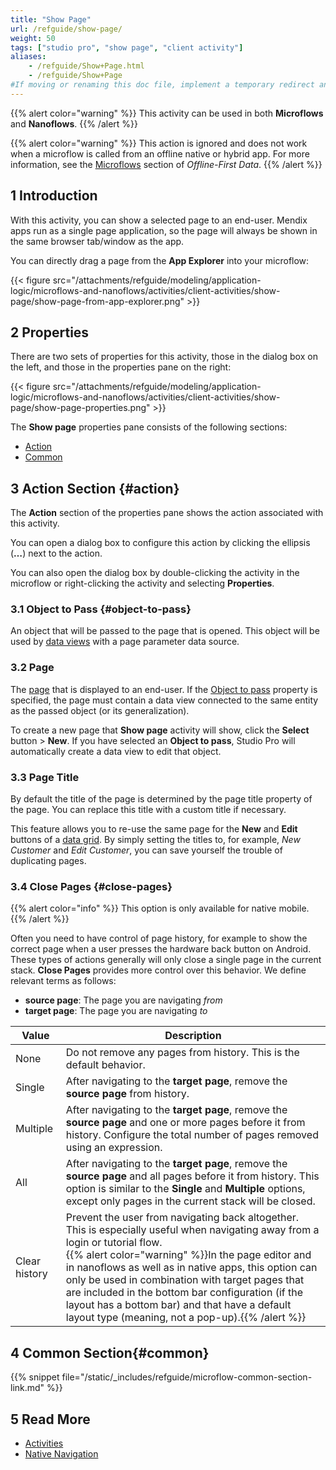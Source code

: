 ```yaml
---
title: "Show Page"
url: /refguide/show-page/
weight: 50
tags: ["studio pro", "show page", "client activity"]
aliases:
    - /refguide/Show+Page.html
    - /refguide/Show+Page
#If moving or renaming this doc file, implement a temporary redirect and let the respective team know they should update the URL in the product. See Mapping to Products for more details.
---
```


{{% alert color="warning" %}}
This activity can be used in both **Microflows** and **Nanoflows**.
{{% /alert %}}

{{% alert color="warning" %}}
This action is ignored and does not work when a microflow is called from an offline native or hybrid app. For more information, see the [Microflows](/refguide/mobile/using-mobile-capabilities/offlinefirst-data/best-practices/#microflows) section of *Offline-First Data*.
{{% /alert %}}

## 1 Introduction

With this activity, you can show a selected page to an end-user. Mendix apps run as a single page application, so the page will always be shown in the same browser tab/window as the app.

You can directly drag a page from the **App Explorer** into your microflow:

{{< figure src="/attachments/refguide/modeling/application-logic/microflows-and-nanoflows/activities/client-activities/show-page/show-page-from-app-explorer.png" >}}

## 2 Properties

There are two sets of properties for this activity, those in the dialog box on the left, and those in the properties pane on the right:

{{< figure src="/attachments/refguide/modeling/application-logic/microflows-and-nanoflows/activities/client-activities/show-page/show-page-properties.png" >}}

The **Show page** properties pane consists of the following sections:

* [Action](#action)
* [Common](#common)

## 3 Action Section {#action}

The **Action** section of the properties pane shows the action associated with this activity.

You can open a dialog box to configure this action by clicking the ellipsis (**…**) next to the action.

You can also open the dialog box by double-clicking the activity in the microflow or right-clicking the activity and selecting **Properties**.

### 3.1 Object to Pass {#object-to-pass}

An object that will be passed to the page that is opened. This object will be used by [data views](/refguide/data-view/) with a page parameter data source.

### 3.2 Page

The [page](/refguide/page/) that is displayed to an end-user. If the [Object to pass](#object-to-pass) property is specified, the page must contain a data view connected to the same entity as the passed object (or its generalization).

To create a new page that **Show page** activity will show, click the **Select** button > **New**. If you have selected an **Object to pass**, Studio Pro will automatically create a data view to edit that object.

### 3.3 Page Title

By default the title of the page is determined by the page title property of the page. You can replace this title with a custom title if necessary.

This feature allows you to re-use the same page for the **New** and **Edit** buttons of a [data grid](/refguide/data-grid/). By simply setting the titles to, for example, *New Customer* and *Edit Customer*, you can save yourself the trouble of duplicating pages.

### 3.4 Close Pages {#close-pages}

{{% alert color="info" %}}
This option is only available for native mobile.
{{% /alert %}}

Often you need to have control of page history, for example to show the correct page when a user presses the hardware back button on Android. These types of actions generally will only close a single page in the current stack. **Close Pages** provides more control over this behavior. We define relevant terms as follows:

* **source page**: The page you are navigating *from*
* **target page**: The page you are navigating *to*

| Value | Description |
| --- | --- |
| None | Do not remove any pages from history. This is the default behavior.|
| Single | After navigating to the **target page**, remove the **source page** from history. |
| Multiple | After navigating to the **target page**, remove the **source page** and one or more pages before it from history. Configure the total number of pages removed using an expression. |
| All | After navigating to the **target page**, remove the **source page** and all pages before it from history. This option is similar to the **Single** and **Multiple** options, except only pages in the current stack will be closed. |
| Clear history | Prevent the user from navigating back altogether. This is especially useful when navigating away from a login or tutorial flow.<br />{{% alert color="warning" %}}In the page editor and in nanoflows as well as in native apps, this option can only be used in combination with target pages that are included in the bottom bar configuration (if the layout has a bottom bar) and that have a default layout type (meaning, not a pop-up).{{% /alert %}} |

## 4 Common Section{#common}

{{% snippet file="/static/_includes/refguide/microflow-common-section-link.md" %}}

## 5 Read More

* [Activities](/refguide/activities/)
* [Native Navigation](/refguide/native-navigation/)

